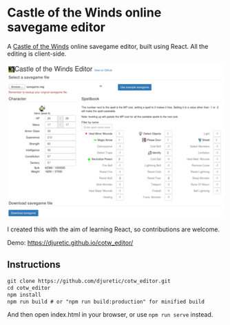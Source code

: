 # Castle of the Winds online savegame editor

A [Castle of the Winds](https://en.wikipedia.org/wiki/Castle_of_the_Winds) online savegame editor, built using React. All the editing is client-side.

<kbd>![Editor screenshot](editor_screenshot.png?raw=true)</kbd>

I created this with the aim of learning React, so contributions are welcome.

Demo: https://djuretic.github.io/cotw_editor/

## Instructions

```
git clone https://github.com/djuretic/cotw_editor.git
cd cotw_editor
npm install
npm run build # or "npm run build:production" for minified build
```

And then open index.html in your browser, or use `npm run serve` instead.
